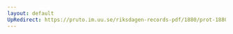 ```yaml
---
layout: default
UpRedirect: https://pruto.im.uu.se/riksdagen-records-pdf/1880/prot-1880--ak--017/prot-1880--ak--017_029.pdf
---
```

